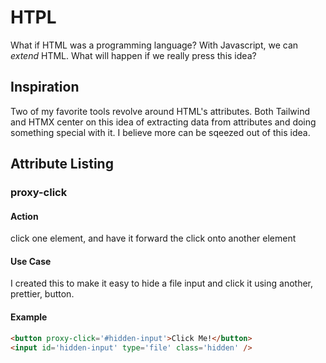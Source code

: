 # HTPL
What if HTML was a programming language? With Javascript, we can *extend* HTML. What will happen if we really press this idea?

## Inspiration
Two of my favorite tools revolve around HTML's attributes. Both Tailwind and HTMX center on this idea of extracting data from attributes and doing something special with it. I believe more can be sqeezed out of this idea.


## Attribute Listing

### proxy-click

#### Action
click one element, and have it forward the click onto another element

#### Use Case
I created this to make it easy to hide a file input and click it using another, prettier, button.

#### Example
```html
<button proxy-click='#hidden-input'>Click Me!</button>
<input id='hidden-input' type='file' class='hidden' />
```
